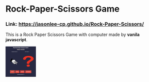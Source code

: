 # Rock-Paper-Scissors Game

### Link: https://jasonlee-cp.github.io/Rock-Paper-Scissors/

This is a Rock Paper Scissors Game with computer made by **vanila javascript**.

<img src="RPS.png" style="width:100px; height:100px"/>


